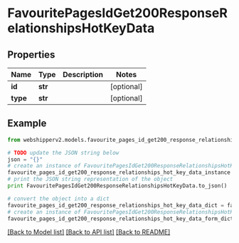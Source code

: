 # FavouritePagesIdGet200ResponseRelationshipsHotKeyData


## Properties
Name | Type | Description | Notes
------------ | ------------- | ------------- | -------------
**id** | **str** |  | [optional] 
**type** | **str** |  | [optional] 

## Example

```python
from webshipperv2.models.favourite_pages_id_get200_response_relationships_hot_key_data import FavouritePagesIdGet200ResponseRelationshipsHotKeyData

# TODO update the JSON string below
json = "{}"
# create an instance of FavouritePagesIdGet200ResponseRelationshipsHotKeyData from a JSON string
favourite_pages_id_get200_response_relationships_hot_key_data_instance = FavouritePagesIdGet200ResponseRelationshipsHotKeyData.from_json(json)
# print the JSON string representation of the object
print FavouritePagesIdGet200ResponseRelationshipsHotKeyData.to_json()

# convert the object into a dict
favourite_pages_id_get200_response_relationships_hot_key_data_dict = favourite_pages_id_get200_response_relationships_hot_key_data_instance.to_dict()
# create an instance of FavouritePagesIdGet200ResponseRelationshipsHotKeyData from a dict
favourite_pages_id_get200_response_relationships_hot_key_data_form_dict = favourite_pages_id_get200_response_relationships_hot_key_data.from_dict(favourite_pages_id_get200_response_relationships_hot_key_data_dict)
```
[[Back to Model list]](../README.md#documentation-for-models) [[Back to API list]](../README.md#documentation-for-api-endpoints) [[Back to README]](../README.md)


